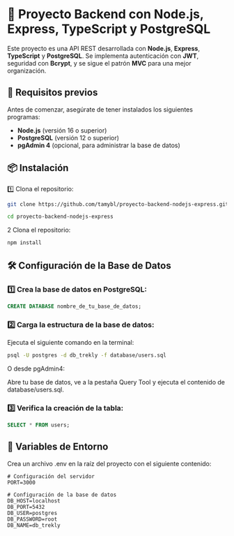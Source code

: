 # 🚀 Proyecto Backend con Node.js, Express, TypeScript y PostgreSQL

Este proyecto es una API REST desarrollada con **Node.js**, **Express**, **TypeScript** y **PostgreSQL**. Se implementa autenticación con **JWT**, seguridad con **Bcrypt**, y se sigue el patrón **MVC** para una mejor organización.

## 📌 Requisitos previos

Antes de comenzar, asegúrate de tener instalados los siguientes programas:

- **Node.js** (versión 16 o superior)
- **PostgreSQL** (versión 12 o superior)
- **pgAdmin 4** (opcional, para administrar la base de datos)


## 📦 Instalación

1️⃣ Clona el repositorio:

```sh
git clone https://github.com/tamybl/proyecto-backend-nodejs-express.git

cd proyecto-backend-nodejs-express
```

2️️ Clona el repositorio:
```sh
npm install
```
## 🛠️ Configuración de la Base de Datos

### 1️⃣ Crea la base de datos en PostgreSQL:

```sql
CREATE DATABASE nombre_de_tu_base_de_datos;
```

### 2️⃣ Carga la estructura de la base de datos:

Ejecuta el siguiente comando en la terminal:

```sh
psql -U postgres -d db_trekly -f database/users.sql
```

O desde pgAdmin4:

Abre tu base de datos, ve a la pestaña Query Tool y ejecuta el contenido de database/users.sql.

### 3️⃣ Verifica la creación de la tabla:

```sql
SELECT * FROM users;
```
## 🔑 Variables de Entorno

Crea un archivo .env en la raíz del proyecto con el siguiente contenido:

```env
# Configuración del servidor
PORT=3000

# Configuración de la base de datos
DB_HOST=localhost
DB_PORT=5432
DB_USER=postgres
DB_PASSWORD=root
DB_NAME=db_trekly
```
